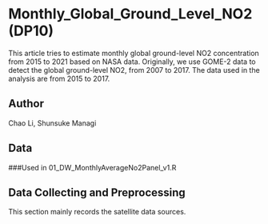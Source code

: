 # Monthly_Global_Ground_Level_NO2 (DP10)
This article tries to estimate monthly global ground-level NO2 concentration from 2015 to 2021 based on NASA data.
Originally, we use GOME-2 data to detect the global ground-level NO2, from 2007 to 2017. The data used in the analysis are from 2015 to 2017.
  
## Author  
Chao Li, Shunsuke Managi
  
## Data
###Used in 01_DW_MonthlyAverageNo2Panel_v1.R

  
## Data Collecting and Preprocessing
This section mainly records the satellite data sources.  

